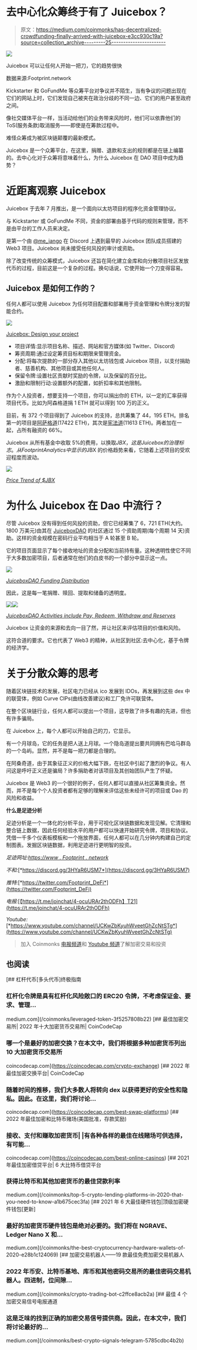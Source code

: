 # 去中心化众筹终于有了 Juicebox？

> 原文：<https://medium.com/coinmonks/has-decentralized-crowdfunding-finally-arrived-with-juicebox-e3cc930c19a?source=collection_archive---------25----------------------->

![](img/21cae0a80c2fc6107ec1ff8850fb6ef7.png)

Juicebox 可以让任何人开始一把刀，它的趋势很快

数据来源:Footprint.network

Kickstarter 和 GoFundMe 等众筹平台对争议并不陌生，当有争议的问题出现在它们的网站上时，它们发现自己被夹在政治分歧的不同一边、它们的用户甚至政府之间。

像社交媒体平台一样，当活动给他们的业务带来风险时，他们可以依靠他们的 ToS(服务条款)取消服务——即使是在筹款过程中。

难怪众筹成为被区块链颠覆的最新模式。

Juicebox 是一个众筹平台，在这里，捐赠、退款和支出的规则都是在链上编纂的。去中心化对于众筹将意味着什么，为什么 Juicebox 在 DAO 项目中成为趋势？

# 近距离观察 Juicebox

Juicebox 于去年 7 月推出，是一个面向以太坊项目的程序化资金管理协议。

与 Kickstarter 或 GoFundMe 不同，资金的部署由基于代码的规则来管理，而不是由平台的工作人员来决定。

是第一个由 [@me_jango](https://twitter.com/me_jango) 在 Discord 上遇到最早的 Juicebox 团队成员搭建的 Web3 项目。Juicebox 尚未接受任何风投的审计或资助。

除了改变传统的众筹模式，Juicebox 还旨在简化建立金库和向分散项目社区发放代币的过程，目前这是一个复杂的过程。换句话说，它使开始一个刀变得容易。

## Juicebox 是如何工作的？

任何人都可以使用 Juicebox 为任何项目配置和部署用于资金管理和令牌分发的智能合约。

![](img/ddb92bd326044061192294c334024f6f.png)

[Juicebox: Design your project](https://juicebox.money/#/)

*   项目详情:显示项目名称、描述、网站和官方媒体(如 Twitter、Discord)
*   筹资周期:通过设定筹资目标和期限来管理资金。
*   分配:将每次提款的一部分存入其他以太坊钱包或 Juicebox 项目，以支付捐助者、慈善机构、其他项目或其他任何人。
*   保留令牌:设置社区贡献时奖励的令牌，以及保留的百分比。
*   激励和限制行动:设置额外的配置，如折扣率和其他限制。

作为个人投资者，想要支持一个项目，你可以捐出你的 ETH，以一定的汇率获得项目代币。比如为阿森格道捐 1 ETH 就可以得到 100 万的正义。

目前，有 372 个项目得到了 Juicebox 的支持，总共筹集了 44，195 ETH。排名第一的项目是[阿萨格道](https://coinrivet.com/footprint-analytics-assangedao-accusations-highlight-danger-of-mixing-activism-and-investing/)(17422 ETH)，其次是[宪法道](https://cryptoslate.com/constitutiondao-the-failed-project-that-shook-the-crypto-world/)(11613 ETH)。两者加在一起，占所有融资的 66%。

Juicebox 从所有基金中收取 5%的费用，以换取$JBX，这是 Juicebox 的治理标志。从 Footprint Analytics 中显示的$JBX 的价格趋势来看，它随着上述项目的受欢迎程度而波动。

![](img/5c8c3df3f1e520f15aab6d2e94955c4a.png)

[*Price Trend of $JBX*](https://www.footprint.network/guest/chart/token-price-trading-vol-of-jbx-juicebox-fp-32c4dfc2-f6c3-482b-84f0-0e739b03134b?channel=u-VjyXxW)

# 为什么 Juicebox 在 Dao 中流行？

尽管 Juicebox 没有得到任何风投的资助，但它已经筹集了 6，721 ETH(大约。1800 万美元)由其在 [JuiceboxDAO](https://juicebox.money/#/p/juicebox) 的社区通过 15 个资助周期(每个周期 14 天)资助。这样的资金规模在密码行业平均相当于 A 轮甚至 B 轮。

它的项目页面显示了每个接收地址的资金分配和当前持有量。这种透明性使它不同于大多数加密项目，后者通常在他们的白皮书的一个部分中显示这一点。

![](img/2ac6abbe25fc557cdf7bc8c064e316d3.png)

[*JuiceboxDAO Funding Distribution*](https://juicebox.money/#/p/juicebox)

因此，这是每一笔捐赠、赎回、提取和储备的透明度。

![](img/149a8d82fc32ddf0efa3dffa66436829.png)![](img/114a58d44447b154b1b7c137a7f8386d.png)

[*JuiceboxDAO Activities include Pay, Redeem, Withdraw and Reserves*](https://juicebox.money/#/p/juicebox)

Juicebox 让资金的来源和去向一目了然，并让社区来评估项目的价值和风险。

这符合道的要求。它也代表了 Web3 的精神，从社区到社区:去中心化，基于令牌的经济学。

# 关于分散众筹的思考

随着区块链技术的发展，社区电力已经从 ico 发展到 IDOs，再发展到这些 dex 中的联营体，例如 Curve CIPs(曲线改善建议)和工厂免许可联营体。

在整个区块链行业，任何人都可以提出一个项目，这导致了许多有趣的先进，但也有许多骗局。

在 Juicebox 上，每个人都可以开始自己的刀，它显示。

有一个月球岛，它的任务是把人送上月球。一个隐岛道提出要共同拥有巴哈马群岛的一个岛屿。显然，并不是每一把刀都是合理的。

在阿桑奇道，由于其象征正义的价格大幅下跌，在社区中引起了激烈的争议。有人问这是呼吁正义还是骗局？许多捐助者对该项目及其创始团队产生了怀疑。

Juicebox 是 Web3 的一个很好的例子，任何人都可以直接从社区筹集资金。然而，并不是每个个人投资者都有足够的理解来评估这些未经许可的项目或 Dao 的风险和收益。

**什么是足迹分析**

足迹分析是一个一体化的分析平台，用于可视化区块链数据和发现见解。它清理和整合链上数据，因此任何经验水平的用户都可以快速开始研究令牌，项目和协议。凭借一千多个仪表板模板和一个拖放界面，任何人都可以在几分钟内构建自己的定制图表。发掘区块链数据，利用足迹进行更明智的投资。

*足迹网址:*[*https://www . Footprint . network*](https://www.footprint.network/)

*不和:*[*https://discord.gg/3HYaR6USM7*](https://discord.gg/3HYaR6USM7)

*推特:*[*https://twitter.com/Footprint_DeFi*](https://twitter.com/Footprint_DeFi)

*电报:*[【https://t.me/joinchat/4-ocuURAr2thODFh】T21](https://t.me/joinchat/4-ocuURAr2thODFh)

*Youtube:*[*https://www.youtube.com/channel/UCKwZbKyuhWveetGhZcNtSTg*](https://www.youtube.com/channel/UCKwZbKyuhWveetGhZcNtSTg)

> 加入 Coinmonks [电报频道](https://t.me/coincodecap)和 [Youtube 频道](https://www.youtube.com/c/coinmonks/videos)了解加密交易和投资

## 也阅读

[](/coinmonks/leveraged-token-3f5257808b22) [## 杠杆代币[多头代币]终极指南

### 杠杆化令牌是具有杠杆化风险敞口的 ERC20 令牌，不考虑保证金、要求、管理…

medium.com](/coinmonks/leveraged-token-3f5257808b22) [](https://coincodecap.com/crypto-exchange) [## 最佳加密交易所| 2022 年十大加密货币交易所| CoinCodeCap

### 哪一个是最好的加密交换？在本文中，我们将根据多种加密货币列出 10 大加密货币交易所

coincodecap.com](https://coincodecap.com/crypto-exchange) [](https://coincodecap.com/best-swap-platforms) [## 2022 年最佳加密交换平台| CoinCodeCap

### 随着时间的推移，我们大多数人将转向 dex 以获得更好的安全性和隐私。因此。在这里，我们将讨论…

coincodecap.com](https://coincodecap.com/best-swap-platforms) [](https://coincodecap.com/best-online-casinos) [## 2022 年最佳加密和比特币赌场(美国批准，存款奖励)

### 接收、支付和赚取加密货币| |有各种各样的最佳在线赌场可供选择，有可能…

coincodecap.com](https://coincodecap.com/best-online-casinos) [](/coinmonks/top-5-crypto-lending-platforms-in-2020-that-you-need-to-know-a1b675cec3fa) [## 2021 年最佳加密借贷平台| 6 大比特币借贷平台

### 获得比特币和其他加密货币的最佳贷款利率

medium.com](/coinmonks/top-5-crypto-lending-platforms-in-2020-that-you-need-to-know-a1b675cec3fa) [](/coinmonks/the-best-cryptocurrency-hardware-wallets-of-2020-e28b1c124069) [## 2021 年 6 大最佳硬件钱包|顶级加密硬件钱包[更新]

### 最好的加密货币硬件钱包是绝对必要的。我们将在 NGRAVE、Ledger Nano X 和…

medium.com](/coinmonks/the-best-cryptocurrency-hardware-wallets-of-2020-e28b1c124069) [](/coinmonks/crypto-trading-bot-c2ffce8acb2a) [## 加密交易机器人——19 款最佳免费加密交易机器人

### 2022 年币安、比特币基地、库币和其他密码交易所的最佳密码交易机器人。四进制，位间隙…

medium.com](/coinmonks/crypto-trading-bot-c2ffce8acb2a) [](/coinmonks/best-crypto-signals-telegram-5785cdbc4b2b) [## 最佳 4 个加密交易信号电报通道

### 这是乏味的找到正确的加密交易信号提供商。因此，在本文中，我们将讨论最好的…

medium.com](/coinmonks/best-crypto-signals-telegram-5785cdbc4b2b)